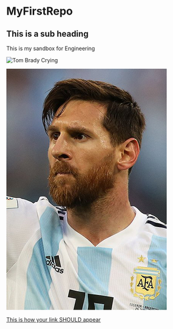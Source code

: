 # MyFirstRepo
## This is a sub heading
This is my sandbox for Engineering

![Tom Brady Crying](https://64.media.tumblr.com/tumblr_lyy9axDB7e1qc3vyd.jpg)

![Messi from wiki](https://github.com/trollgodkarl/MyFirstRepo/blob/master/Lionel_Messi_in_2018.jpg)

[This is how your link SHOULD appear](https://www.markdownguide.org/cheat-sheet/
)

